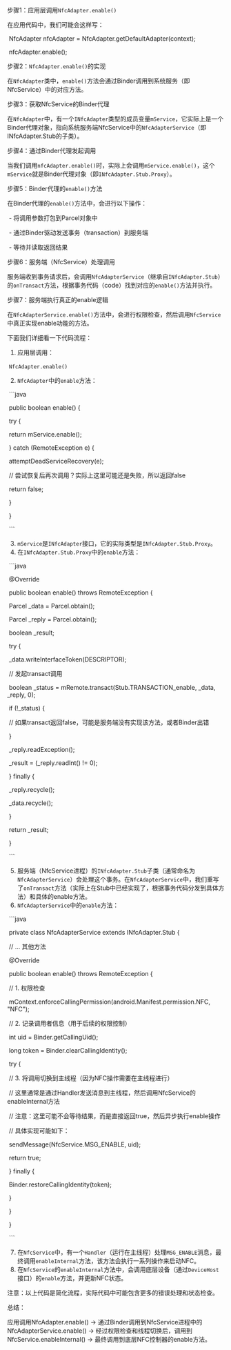  步骤1：应用层调用`NfcAdapter.enable()`

  在应用代码中，我们可能会这样写：

​      NfcAdapter nfcAdapter = NfcAdapter.getDefaultAdapter(context);

​      nfcAdapter.enable();

 步骤2：`NfcAdapter.enable()`的实现

  在`NfcAdapter`类中，`enable()`方法会通过Binder调用到系统服务（即NfcService）中的对应方法。

 步骤3：获取NfcService的Binder代理

  在`NfcAdapter`中，有一个`INfcAdapter`类型的成员变量`mService`，它实际上是一个Binder代理对象，指向系统服务端NfcService中的`NfcAdapterService`（即INfcAdapter.Stub的子类）。

 步骤4：通过Binder代理发起调用

  当我们调用`nfcAdapter.enable()`时，实际上会调用`mService.enable()`，这个`mService`就是Binder代理对象（即`INfcAdapter.Stub.Proxy`）。

 步骤5：Binder代理的`enable()`方法

  在Binder代理的`enable()`方法中，会进行以下操作：

​      \- 将调用参数打包到Parcel对象中

​      \- 通过Binder驱动发送事务（transaction）到服务端

​      \- 等待并读取返回结果

 步骤6：服务端（NfcService）处理调用

  服务端收到事务请求后，会调用`NfcAdapterService`（继承自`INfcAdapter.Stub`）的`onTransact`方法，根据事务代码（code）找到对应的`enable()`方法并执行。

 步骤7：服务端执行真正的enable逻辑

  在`NfcAdapterService.enable()`方法中，会进行权限检查，然后调用`NfcService`中真正实现enable功能的方法。

 下面我们详细看一下代码流程：

1. 应用层调用：

​    `NfcAdapter.enable()`

2. `NfcAdapter`中的`enable`方法：

​    \```java

​    public boolean enable() {

​        try {

​            return mService.enable();

​        } catch (RemoteException e) {

​            attemptDeadServiceRecovery(e);

​            // 尝试恢复后再次调用？实际上这里可能还是失败，所以返回false

​            return false;

​        }

​    }

​    \```

3. `mService`是`INfcAdapter`接口，它的实际类型是`INfcAdapter.Stub.Proxy`。
4. 在`INfcAdapter.Stub.Proxy`中的`enable`方法：

​    \```java

​    @Override

​    public boolean enable() throws RemoteException {

​        Parcel _data = Parcel.obtain();

​        Parcel _reply = Parcel.obtain();

​        boolean _result;

​        try {

​            _data.writeInterfaceToken(DESCRIPTOR);

​            // 发起transact调用

​            boolean _status = mRemote.transact(Stub.TRANSACTION_enable, _data, _reply, 0);

​            if (!_status) {

​                // 如果transact返回false，可能是服务端没有实现该方法，或者Binder出错

​            }

​            _reply.readException();

​            _result = (_reply.readInt() != 0);

​        } finally {

​            _reply.recycle();

​            _data.recycle();

​        }

​        return _result;

​    }

​    \```

5. 服务端（NfcService进程）的`INfcAdapter.Stub`子类（通常命名为`NfcAdapterService`）会处理这个事务。在`NfcAdapterService`中，我们重写了`onTransact`方法（实际上在Stub中已经实现了，根据事务代码分发到具体方法）和具体的enable方法。
6. `NfcAdapterService`中的`enable`方法：

​    \```java

​    private class NfcAdapterService extends INfcAdapter.Stub {

​        // ... 其他方法

​        @Override

​        public boolean enable() throws RemoteException {

​            // 1. 权限检查

​            mContext.enforceCallingPermission(android.Manifest.permission.NFC, "NFC");

​            // 2. 记录调用者信息（用于后续的权限控制）

​            int uid = Binder.getCallingUid();

​            long token = Binder.clearCallingIdentity();

​            try {

​                // 3. 将调用切换到主线程（因为NFC操作需要在主线程进行）

​                // 这里通常是通过Handler发送消息到主线程，然后调用NfcService的enableInternal方法

​                // 注意：这里可能不会等待结果，而是直接返回true，然后异步执行enable操作

​                // 具体实现可能如下：

​                sendMessage(NfcService.MSG_ENABLE, uid);

​                return true;

​            } finally {

​                Binder.restoreCallingIdentity(token);

​            }

​        }

​    }

​    \```

7. 在`NfcService`中，有一个`Handler`（运行在主线程）处理`MSG_ENABLE`消息，最终调用`enableInternal`方法，该方法会执行一系列操作来启动NFC。
8. 在`NfcService`的`enableInternal`方法中，会调用底层设备（通过`DeviceHost`接口）的`enable`方法，并更新NFC状态。

 注意：以上代码是简化流程，实际代码中可能包含更多的错误处理和状态检查。

 总结：

   应用调用NfcAdapter.enable() -> 通过Binder调用到NfcService进程中的NfcAdapterService.enable() -> 经过权限检查和线程切换后，调用到NfcService.enableInternal() -> 最终调用到底层NFC控制器的enable方法。